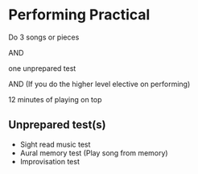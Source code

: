 # Performing Practical

Do 3 songs or pieces

AND

one unprepared test

AND (If you do the higher level elective on performing)

12 minutes of playing on top

## Unprepared test(s)
- Sight read music test
- Aural memory test (Play song from memory)
- Improvisation test